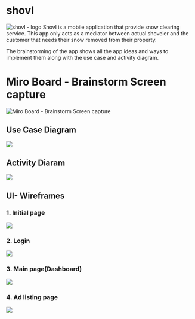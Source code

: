 # **shovl**
![shovl - logo](images/logos/Shovl-logos.jpeg)
Shovl is a mobile application that provide snow clearing service. This app only acts as a mediator between actual shoveler and the customer that needs their snow removed from their property.

The brainstorming of the app shows all the app ideas and ways to implement them along with the use case and activity diagram.

# Miro Board - Brainstorm Screen capture

![Miro Board - Brainstorm Screen capture](images/Shovl_Miro_Board_ss.png) 

## Use Case Diagram

![](images/Snow_clearing_use_case.jpeg)

## Activity Diaram
![](images/activity_diagram_snow_clearing_service.jpeg)

## UI- Wireframes

### 1. Initial page

![](images/landing_page.png)

### 2. Login

![](images/Login.png)

### 3. Main page(Dashboard)

![](images/Mainactivity.png)

### 4. Ad listing page

![](images/Ad_listing_page.png)



